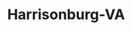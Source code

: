 ---
title: Harrisonburg-VA
slug: harrisonburg-va
f_state:
- cms/state/virginia.md
f_locations:
- cms/payday-loan/advance-america-2472.md
- cms/payday-loan/allied-cash-advance-3941.md
- cms/payday-loan/allied-cash-advance-3959.md
- cms/payday-loan/cash-advance-center-6511.md
- cms/payday-loan/cash-advance-center-6514.md
- cms/payday-loan/cash-advance-center-6528.md
- cms/payday-loan/check-into-cash-12508.md
- cms/payday-loan/check-into-cash-12560.md
- cms/payday-loan/check-into-cash-of-virginia-13649.md
- cms/payday-loan/paynes-check-cashing-24219.md
- cms/payday-loan/urgent-money-service-28311.md
updated-on: '2024-05-30T13:41:28.615Z'
created-on: '2024-05-30T13:41:28.615Z'
published-on: '2024-05-30T13:54:32.469Z'
f_city: Harrisonburg
layout: '[city].html'
tags: city
---